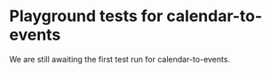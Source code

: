 # Playground tests for calendar-to-events
We are still awaiting the first test run for calendar-to-events.

